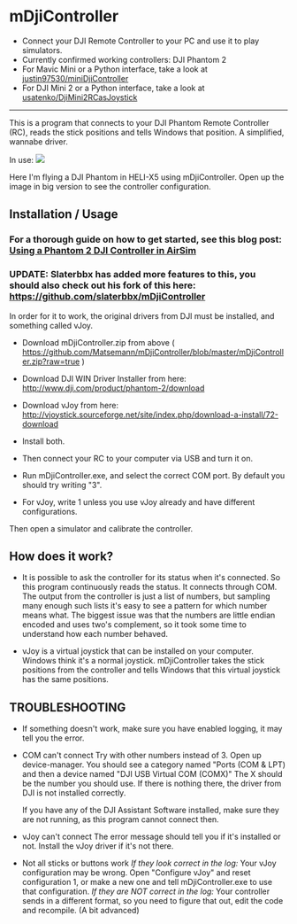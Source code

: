 mDjiController
===============
 - Connect your DJI Remote Controller to your PC and use it to play simulators.
 - Currently confirmed working controllers: DJI Phantom 2
 - For Mavic Mini or a Python interface, take a look at [justin97530/miniDjiController](https://github.com/justin97530/miniDjiController)
 - For DJI Mini 2 or a Python interface, take a look at [usatenko/DjiMini2RCasJoystick](https://github.com/usatenko/DjiMini2RCasJoystick)
-----------------------------------------------------------------------------


This is a program that connects to your DJI Phantom Remote Controller (RC),
reads the stick positions and tells Windows that position. A simplified, wannabe driver.

In use:
![](https://raw.githubusercontent.com/Matsemann/mDjiController/master/in_use.png)

Here I'm flying a DJI Phantom in HELI-X5 using mDjiController. Open up the image in big version to see the controller configuration.

Installation / Usage
------------

### For a thorough guide on how to get started, see this blog post: [Using a Phantom 2 DJI Controller in AirSim](https://timebutt.github.io/static/using-a-phantom-dji-controller-in-airsim/)

### UPDATE: Slaterbbx has added more features to this, you should also check out his fork of this here: https://github.com/slaterbbx/mDjiController

In order for it to work, the original drivers from DJI must be installed, and something called vJoy.

* Download mDjiController.zip from above ( https://github.com/Matsemann/mDjiController/blob/master/mDjiController.zip?raw=true )
* Download DJI WIN Driver Installer from here: http://www.dji.com/product/phantom-2/download
* Download vJoy from here: http://vjoystick.sourceforge.net/site/index.php/download-a-install/72-download

* Install both.
* Then connect your RC to your computer via USB and turn it on.

* Run mDjiController.exe, and select the correct COM port. By default you should try writing "3".
* For vJoy, write 1 unless you use vJoy already and have different configurations.

Then open a simulator and calibrate the controller.

How does it work?
-----------------

* It is possible to ask the controller for its status when it's connected. So this program continuously
	reads the status. It connects through COM. The output from the controller is just a list of numbers,
	but sampling many enough such lists it's easy to see a pattern for which number means what. The biggest issue
	was that the numbers are little endian encoded and uses two's complement, so it took some time to understand how
	each number behaved.
	
* vJoy is a virtual joystick that can be installed on your computer. Windows think it's a normal joystick. mDjiController
	takes the stick positions from the controller and tells Windows that this virtual joystick has the same positions.


TROUBLESHOOTING
---------------
* If something doesn't work, make sure you have enabled logging, it may tell you the error.

* COM can't connect
	Try with other numbers instead of 3. Open up device-manager.
	You should see a category named "Ports (COM & LPT) and then a device named "DJI USB Virtual COM (COMX)"
	The X should be the number you should use.
	If there is nothing there, the driver from DJI is not installed correctly.
	
	If you have any of the DJI Assistant Software installed, make sure they are not running, as this program
	cannot connect then.
	
* vJoy can't connect
	The error message should tell you if it's installed or not. Install the vJoy driver if it's not there.
	
* Not all sticks or buttons work
	*If they look correct in the log:*
	Your vJoy configuration may be wrong. Open "Configure vJoy" and reset configuration 1, or make a new one
	and tell mDjiController.exe to use that configuration.
	*If they are NOT correct in the log:*
	Your controller sends in a different format, so you need to figure that out, edit the code and recompile. 
	(A bit advanced)

	
